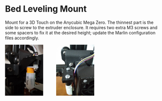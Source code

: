 # Bed Leveling Mount

Mount for a 3D Touch on the Anycubic Mega Zero. The thinnest part is the side to screw to the extruder enclosure. It requires two extra M3 screws and some spacers to fix it at the desired height; update the Marlin configuration files accordingly.

<p float="left">
    <img src="https://github.com/ggldnl/Anycubic-Mega-Zero/blob/master/media/bed_leveling_mount_1.jpg" width="25%">
    &nbsp &nbsp &nbsp &nbsp &nbsp
    <img src="https://github.com/ggldnl/Anycubic-Mega-Zero/blob/master/media/bed_leveling_mount_2.jpg" width="25%">
</p>